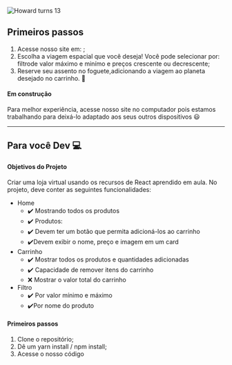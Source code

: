 ![Howard turns 13](https://user-images.githubusercontent.com/52434685/111887665-57335580-89b5-11eb-8143-f3c3fecbb9ec.png)


## Primeiros passos
1. Acesse nosso site em:                   ;
2. Escolha a viagem espacial que você deseja! Você pode selecionar por: filtrode valor máximo e minímo e preços crescente ou decrescente;
3. Reserve seu assento no foguete,adicionando a viagem ao planeta desejado no carrinho. :rocket:

#### Em construção
Para melhor experiência, acesse nosso site no computador pois estamos trabalhando para deixá-lo adaptado aos seus outros dispositivos :smiley:

________________________________________________________________________________________________________________________________________________________________________

## Para você Dev :computer:

#### Objetivos do Projeto

Criar uma loja virtual usando os recursos de React aprendido em aula. No projeto, deve conter as seguintes funcionalidades: 
- Home
  - :heavy_check_mark: Mostrando todos os produtos
  - :heavy_check_mark: Produtos:
  - :heavy_check_mark: Devem ter um botão que permita adicioná-los ao carrinho
  - :heavy_check_mark:Devem exibir o nome, preço e imagem em um card
- Carrinho
  - :heavy_check_mark: Mostrar todos os produtos e quantidades adicionadas
  - :heavy_check_mark: Capacidade de remover itens do carrinho
  - :x: Mostrar o valor total do carrinho
- Filtro
  - :heavy_check_mark: Por valor mínimo e máximo
  - :heavy_check_mark:Por nome do produto

#### Primeiros passos

1. Clone o repositório;
2. Dê um  yarn install / npm install;
3. Acesse o nosso código
